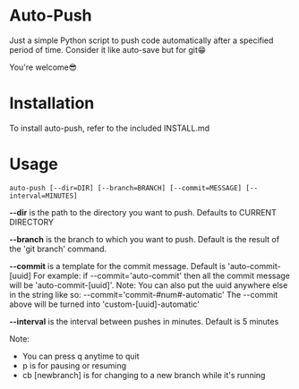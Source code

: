 # Auto-Push
Just a simple Python script to push code automatically after a specified period of time.
Consider it like auto-save but for git😁

You're welcome😎


# Installation
To install auto-push, refer to the included INSTALL.md

# Usage
```auto-push [--dir=DIR] [--branch=BRANCH] [--commit=MESSAGE] [--interval=MINUTES]```

**--dir**   is the path to the directory you want to push. Defaults to CURRENT DIRECTORY

**--branch**        is the branch to which you want to push. Default is the result of the 'git branch' command.

**--commit**       is a template for the commit message. Default is 'auto-commit-[uuid]
        For example: if --commit='auto-commit' then all the commit message will be 'auto-commit-[uuid]'.
        Note: You can also put the uuid anywhere else in the string like so: --commit='commit-#num#-automatic'
The --commit above will be turned into 'custom-[uuid]-automatic'

**--interval**      is the interval between pushes in minutes. Default is 5 minutes

Note: 
- You can press q anytime to quit
- p is for pausing or resuming
- cb [newbranch] is for changing to a new branch while it's running
